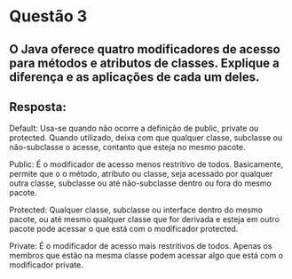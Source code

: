 # Questão 3

## O Java oferece quatro modificadores de acesso para métodos e atributos de classes. Explique a diferença e as aplicações de cada um deles.

## Resposta: 
Default: Usa-se quando não ocorre a definição de public, private ou protected. Quando utilizado, deixa com que qualquer classe, subclasse ou não-subclasse o acesse, contanto que esteja no mesmo pacote.

Public: É o modificador de acesso menos restritivo de todos. Basicamente, permite que o o método, atributo ou classe, seja acessado por qualquer outra classe, subclasse ou até não-subclasse dentro ou fora do mesmo pacote.

Protected: Qualquer classe, subclasse ou interface dentro do mesmo pacote, ou até mesmo qualquer classe que for derivada e esteja em outro pacote pode acessar o que está com o modificador protected.

Private: É o modificador de acesso mais restritivos de todos. Apenas os membros que estão na mesma classe podem acessar algo que está com o modificador private.
